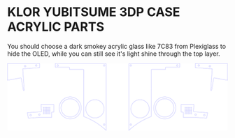 # KLOR YUBITSUME 3DP CASE ACRYLIC PARTS

You should choose a dark smokey acrylic glass like 7C83 from Plexiglass to hide the OLED, while you can still see it's light shine through the top layer.

![acrylic case parts](KLOR_yubitsume_3DPcase_acrylic.svg)
